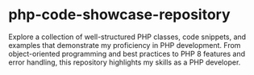 # php-code-showcase-repository
Explore a collection of well-structured PHP classes, code snippets, and examples that demonstrate my proficiency in PHP development. From object-oriented programming and best practices to PHP 8 features and error handling, this repository highlights my skills as a PHP developer.
